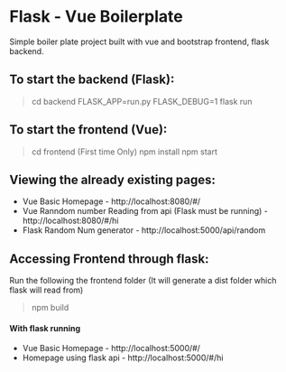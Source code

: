 # Flask - Vue Boilerplate
Simple boiler plate project built with vue and bootstrap frontend, flask backend.

## To start the backend (Flask):
> cd backend
>  FLASK_APP=run.py FLASK_DEBUG=1 flask run 

## To start the frontend (Vue):
> cd frontend
> (First time Only) npm install
> npm start

## Viewing the already existing pages:
* Vue Basic Homepage - http://localhost:8080/#/
* Vue Ranndom number Reading from api (Flask must be running) - http://localhost:8080/#/hi
* Flask Random Num generator - http://localhost:5000/api/random

## Accessing Frontend through flask:
Run the following the frontend folder (It will generate a dist folder which flask will read from)
> npm build

#### With flask running
* Vue Basic Homepage - http://localhost:5000/#/
* Homepage using flask api - http://localhost:5000/#/hi


